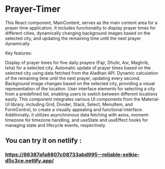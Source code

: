 # Prayer-Timer

This React component, MainContent, serves as the main content area for a prayer time application. It includes functionality to display prayer times for different cities, dynamically changing background images based on the selected city, and updating the remaining time until the next prayer dynamically.

Key features:

Display of prayer times for five daily prayers (Fajr, Dhuhr, Asr, Maghrib, Isha) for a selected city.
Automatic update of prayer times based on the selected city using data fetched from the Aladhan API.
Dynamic calculation of the remaining time until the next prayer, updating every second.
Background image changes based on the selected city, providing a visual representation of the location.
User interface elements for selecting a city from a predefined list, enabling users to switch between different locations easily.
This component integrates various UI components from the Material-UI library, including Grid, Divider, Stack, Select, MenuItem, and FormControl, to create a visually appealing and functional interface. Additionally, it utilizes asynchronous data fetching with axios, moment-timezone for timezone handling, and useState and useEffect hooks for managing state and lifecycle events, respectively.
## You can try it on netlify : 
 ### https://66387afa8807c08733abd995--reliable-selkie-d5c3ce.netlify.app/
